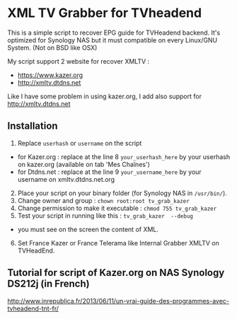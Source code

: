 # XML TV Grabber for TVheadend

This is a simple script to recover EPG guide for TVHeadend backend.
It's optimized for Synology NAS but it must compatible on every Linux/GNU System. (Not on BSD like OSX)

My script support 2 website for recover XMLTV :
 - https://www.kazer.org
 - http://xmltv.dtdns.net
 
Like I have some problem in using kazer.org, I add also support for http://xmltv.dtdns.net

## Installation

1. Replace `userhash` or `username` on the script
 - for Kazer.org : replace at the line 8 `your_userhash_here` by your userhash on kazer.org (available on tab 'Mes Chaînes')
 - for Dtdns.net : replace at the line 9 `your_username_here` by your username on xmltv.dtdns.net.org 
2. Place your script on your binary folder (for Synology NAS in `/usr/bin/`).
3. Change owner and group : `chown root:root tv_grab_kazer`
4. Change permission to make it executable :  `chmod 755 tv_grab_kazer`
5. Test your script in running like this : `tv_grab_kazer  --debug`
  * you must see on the screen the content of XML.
6. Set France Kazer or France Telerama like Internal Grabber XMLTV on TVHeadEnd.

## Tutorial for script of Kazer.org on NAS Synology DS212j (in French)
http://www.inrepublica.fr/2013/06/11/un-vrai-guide-des-programmes-avec-tvheadend-tnt-fr/
